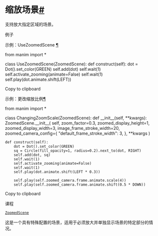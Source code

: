 # 缩放场景[#](#module-manim.scene.zoomed_scene "此标题的固定链接")

支持放大指定区域的场景。

例子

示例：UseZoomedScene [¶](#usezoomedscene)

from manim import \*

class UseZoomedScene(ZoomedScene):
def construct(self):
dot = Dot().set_color(GREEN)
self.add(dot)
self.wait(1)
self.activate_zooming(animate=False)
self.wait(1)
self.play(dot.animate.shift(LEFT))

Copy to clipboard

示例：更改缩放比例[¶](#changingzoomscale)

from manim import \*

class ChangingZoomScale(ZoomedScene):
def \_\_init\_\_(self, **kwargs):
ZoomedScene.\_\_init\_\_(
self,
zoom_factor=0.3,
zoomed_display_height=1,
zoomed_display_width=3,
image_frame_stroke_width=20,
zoomed_camera_config={
"default_frame_stroke_width": 3,
},
**kwargs
)

    def construct(self):
        dot = Dot().set_color(GREEN)
        sq = Circle(fill_opacity=1, radius=0.2).next_to(dot, RIGHT)
        self.add(dot, sq)
        self.wait(1)
        self.activate_zooming(animate=False)
        self.wait(1)
        self.play(dot.animate.shift(LEFT * 0.3))

        self.play(self.zoomed_camera.frame.animate.scale(4))
        self.play(self.zoomed_camera.frame.animate.shift(0.5 * DOWN))

Copy to clipboard

课程

[`ZoomedScene`](manim.scene.zoomed_scene.ZoomedScene.html#manim.scene.zoomed_scene.ZoomedScene "manim.scene.zoomed_scene.ZoomedScene")

这是一个具有特殊配置的场景，适用于必须放大并单独显示场景的特定部分的情况。
